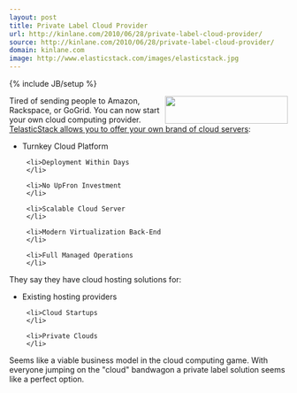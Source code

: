 ```yaml
---
layout: post
title: Private Label Cloud Provider
url: http://kinlane.com/2010/06/28/private-label-cloud-provider/
source: http://kinlane.com/2010/06/28/private-label-cloud-provider/
domain: kinlane.com
image: http://www.elasticstack.com/images/elasticstack.jpg
---
```

{% include JB/setup %}<p>
     <img class="alignnone c1"
        title="Elastic Stack"
        src="http://www.elasticstack.com/images/elasticstack.jpg"
        alt=""
        width="222"
        height="50"
        align="right" />Tired of sending people to Amazon, Rackspace, or GoGrid. You can now start your own cloud computing provider. <a href="http://www.elasticstack.com/"
        target="_blank">TelasticStack allows you to offer your own brand of cloud servers</a>:
</p>

<ul class="mainlist">
     <li>Turnkey Cloud Platform
     </li>

     <li>Deployment Within Days
     </li>

     <li>No UpFron Investment
     </li>

     <li>Scalable Cloud Server
     </li>

     <li>Modern Virtualization Back-End
     </li>

     <li>Full Managed Operations
     </li>
</ul>

<p>
     They say they have cloud hosting solutions for:
</p>

<ul class="mainlist">
     <li>Existing hosting providers
     </li>

     <li>Cloud Startups
     </li>

     <li>Private Clouds
     </li>
</ul>

<p>
     Seems like a viable business model in the cloud computing game. With everyone jumping on the "cloud" bandwagon a private label solution seems like a perfect option.
</p>